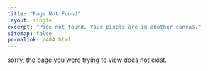 ```yaml
---
title: "Page Not Found"
layout: single
excerpt: "Page not found. Your pixels are in another canvas."
sitemap: false
permalink: /404.html
---
```


sorry, the page you were trying to view does not exist.


<script type="text/javascript">
  var GOOG_FIXURL_LANG = 'en';
  var GOOG_FIXURL_SITE = '{{ site.url }}'
</script>
<script type="text/javascript"
  src="//linkhelp.clients.google.com/tbproxy/lh/wm/fixurl.js">
</script>
